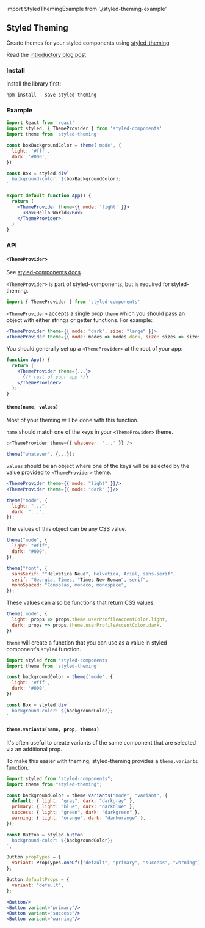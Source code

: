 import StyledThemingExample from './styled-theming-example'

## Styled Theming

Create themes for your styled components using
[styled-theming](https://github.com/styled-components/styled-theming)

<StyledThemingExample />

Read the [introductory blog post](http://thejameskyle.com/styled-theming.html)

### Install

Install the library first:

```
npm install --save styled-theming
```

### Example

```jsx
import React from 'react'
import styled, { ThemeProvider } from 'styled-components'
import theme from 'styled-theming'

const boxBackgroundColor = theme('mode', {
  light: '#fff',
  dark: '#000',
})

const Box = styled.div`
  background-color: ${boxBackgroundColor};
`

export default function App() {
  return (
    <ThemeProvider theme={{ mode: 'light' }}>
      <Box>Hello World</Box>
    </ThemeProvider>
  )
}
```

### API

#### `<ThemeProvider>`

See [styled-components docs](https://www.styled-components.com/docs/advanced#theming)

`<ThemeProvider>` is part of styled-components, but is required for
styled-theming.

```js
import { ThemeProvider } from 'styled-components'
```

`<ThemeProvider>` accepts a single prop `theme` which you should pass an
object with either strings or getter functions. For example:

```jsx
<ThemeProvider theme={{ mode: "dark", size: "large" }}>
<ThemeProvider theme={{ mode: modes => modes.dark, size: sizes => sizes.large }}>
```

You should generally set up a `<ThemeProvider>` at the root of your app:

```jsx
function App() {
  return (
    <ThemeProvider theme={...}>
      {/* rest of your app */}
    </ThemeProvider>
  );
}
```

#### `theme(name, values)`

Most of your theming will be done with this function.

`name` should match one of the keys in your `<ThemeProvider>` theme.

```jsx
;<ThemeProvider theme={{ whatever: '...' }} />
```

```js
theme("whatever", {...});
```

`values` should be an object where one of the keys will be selected by the
value provided to `<ThemeProvider>` theme.

```jsx
<ThemeProvider theme={{ mode: "light" }}/>
<ThemeProvider theme={{ mode: "dark" }}/>

theme("mode", {
  light: "...",
  dark: "...",
});
```

The values of this object can be any CSS value.

```jsx
theme("mode", {
  light: "#fff",
  dark: "#000",
});

theme("font", {
  sansSerif: ""Helvetica Neue", Helvetica, Arial, sans-serif",
  serif: "Georgia, Times, "Times New Roman", serif",
  monoSpaced: "Consolas, monaco, monospace",
});
```

These values can also be functions that return CSS values.

```jsx
theme('mode', {
  light: props => props.theme.userProfileAccentColor.light,
  dark: props => props.theme.userProfileAccentColor.dark,
})
```

`theme` will create a function that you can use as a value in
styled-component's `styled` function.

```jsx
import styled from 'styled-components'
import theme from 'styled-theming'

const backgroundColor = theme('mode', {
  light: '#fff',
  dark: '#000',
})

const Box = styled.div`
  background-color: ${backgroundColor};
`
```

#### `theme.variants(name, prop, themes)`

It's often useful to create variants of the same component that are selected
via an additional prop.

To make this easier with theming, styled-theming provides a
`theme.variants` function.

```jsx
import styled from "styled-components";
import theme from "styled-theming";

const backgroundColor = theme.variants("mode", "variant", {
  default: { light: "gray", dark: "darkgray" },
  primary: { light: "blue", dark: "darkblue" },
  success: { light: "green", dark: "darkgreen" },
  warning: { light: "orange", dark: "darkorange" },
});

const Button = styled.button`
  background-color: ${backgroundColor};
`;

Button.propTypes = {
  variant: PropTypes.oneOf(["default", "primary", "success", "warning"])
};

Button.defaultProps = {
  variant: "default",
};

<Button/>
<Button variant="primary"/>
<Button variant="success"/>
<Button variant="warning"/>
```
